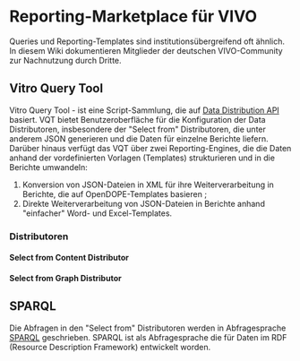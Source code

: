 # Reporting-Marketplace für VIVO

Queries und Reporting-Templates sind institutionsübergreifend oft ähnlich. In diesem Wiki dokumentieren Mitglieder der deutschen VIVO-Community zur Nachnutzung durch Dritte.


## Vitro Query Tool

Vitro Query Tool - ist eine Script-Sammlung, die auf [Data Distribution API](https://wiki.lyrasis.org/display/VIVODOC110x/Data+Distribution+API) basiert.
VQT bietet Benutzeroberfläche für die Konfiguration der Data Distributoren, insbesondere der "Select from" Distributoren, die unter anderem JSON generieren und die Daten für einzelne Berichte liefern. Darüber hinaus verfügt das VQT über zwei Reporting-Engines, die die Daten anhand der vordefinierten Vorlagen (Templates) strukturieren und in die Berichte umwandeln:
1. Konversion von JSON-Dateien in XML für ihre Weiterverarbeitung in Berichte, die auf OpenDOPE-Templates basieren ;
2. Direkte Weiterverarbeitung von JSON-Dateien in Berichte anhand "einfacher" Word- und Excel-Templates.

### Distributoren

#### Select from Content Distributor

#### Select from Graph Distributor 


## SPARQL

Die Abfragen in den "Select from" Distributoren werden in Abfragesprache [SPARQL](https://www.w3.org/TR/rdf-sparql-query/) geschrieben. SPARQL ist als Abfragesprache die für Daten im RDF (Resource Description Framework) entwickelt worden.
